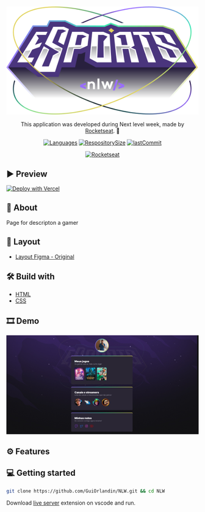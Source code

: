 <div align="center">

<h1></h1>
<img align="" width="" src="./assets/Logo.svg">

This application was developed during Next level week, made by [Rocketseat](https://rocketseat.com.br/). 🚀

</div>

<div align="center">

[![Languages](https://img.shields.io/github/languages/count/GuiOrlandin/NLW-ESPORTS?color=996DFF)]()
[![RespositorySize](https://img.shields.io/github/repo-size/GuiOrlandin/NLW-ESPORTS?color=996DFF)]()
[![lastCommit](https://img.shields.io/github/last-commit/GuiOrlandin/NLW-ESPORTS?color=996DFF)]()

[![Rocketseat](https://badgen.net/discord/members/Rocketseat?color=996DFF)](https://discord.gg/rocketseat)
</div>

## ▶ Preview

[![Deploy with Vercel](https://vercel.com/button)](https://guiorlandin-nlwesports.netlify.app)

## 📃 About

Page for descripton a gamer

## 🎨 Layout

- [Layout Figma - Original](https://www.figma.com/file/CuUc233J4G55qgRTB3a6yh/NLW-eSports-(Community)-(Community)?node-id=79%3A2502)

## 🛠 Build with

- [HTML]()
- [CSS]()

## 🎞 Demo

<img src="./assets/demo.png">

## ⚙ Features



## 💻 Getting started

```sh
git clone https://github.com/GuiOrlandin/NLW.git && cd NLW
```

Download [live server](https://marketplace.visualstudio.com/items?itemName=ritwickdey.LiveServer) extension on vscode and run.